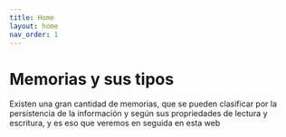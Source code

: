 ```yaml
---
title: Home
layout: home
nav_order: 1
---
```

<h1>Memorias y sus tipos</h1>
Existen una gran cantidad de memorias, que se pueden clasificar por la persistencia de la información y según sus propriedades de lectura y escritura, y es eso que veremos en seguida en esta web
